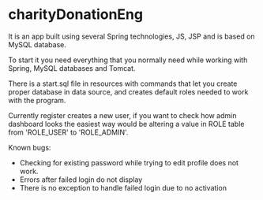 # charityDonationEng

It is an app built using several Spring technologies, JS, JSP and is based on MySQL database.

To start it you need everything that you normally need while working with Spring, MySQL databases and Tomcat.

There is a start.sql file in resources with commands that let you create proper database in data source,
and creates default roles needed to work with the program.

Currently register creates a new user, if you want to check how admin dashboard looks
the easiest way would be altering a value in ROLE table from 'ROLE_USER' to 'ROLE_ADMIN'.


Known bugs:
- Checking for existing password while trying to edit profile does not work.
- Errors after failed login do not display
- There is no exception to handle failed login due to no activation
